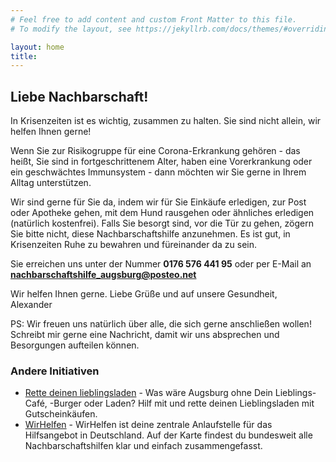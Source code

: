 ```yaml
---
# Feel free to add content and custom Front Matter to this file.
# To modify the layout, see https://jekyllrb.com/docs/themes/#overriding-theme-defaults

layout: home
title:
---
```


## Liebe Nachbarschaft!

In Krisenzeiten ist es wichtig, zusammen zu halten. Sie sind nicht allein, wir helfen Ihnen gerne!

Wenn Sie zur Risikogruppe für eine Corona-Erkrankung gehören - das heißt, Sie sind in fortgeschrittenem Alter, haben eine Vorerkrankung oder ein geschwächtes Immunsystem - dann möchten wir Sie gerne in Ihrem Alltag unterstützen.

Wir sind gerne für Sie da, indem wir für Sie Einkäufe erledigen, zur Post oder Apotheke gehen, mit dem Hund rausgehen oder ähnliches erledigen (natürlich kostenfrei). Falls Sie besorgt sind, vor die Tür zu gehen, zögern Sie bitte nicht, diese Nachbarschaftshilfe anzunehmen. Es ist gut, in Krisenzeiten Ruhe zu bewahren und füreinander da zu sein.

Sie erreichen uns unter der Nummer **0176 576 441 95** oder per E-Mail an [**nachbarschaftshilfe_augsburg@posteo.net**](mailto:nachbarschaftshilfe_augsburg@posteo.net)

Wir helfen Ihnen gerne.
Liebe Grüße und auf unsere Gesundheit,  
Alexander

PS: Wir freuen uns natürlich über alle, die sich gerne anschließen wollen! Schreibt mir gerne eine Nachricht, damit wir uns absprechen und Besorgungen aufteilen können.

### Andere Initiativen
- [Rette deinen lieblingsladen](https://www.rette-deinen-lieblingsladen.de/) - Was wäre Augsburg ohne Dein Lieblings-Café, -Burger oder Laden? Hilf mit und rette deinen Lieblingsladen mit Gutscheinkäufen.
- [WirHelfen](https://wirhelfen.eu/) - WirHelfen ist deine zentrale Anlaufstelle für das Hilfsangebot in Deutschland. Auf der Karte findest du bundesweit alle Nachbarschaftshilfen klar und einfach zusammengefasst.
